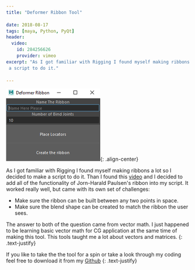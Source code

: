 ```yaml
---
title: "Deformer Ribbon Tool"

date: 2018-08-17
tags: [maya, Python, PyQt]
header:
  video:
    id: 284256626
    provider: vimeo
excerpt: "As I got familiar with Rigging I found myself making ribbons a lot so I decided to make 
 a script to do it."

---
```




![image-center](/images/Deformer.PNG){: .align-center}
 
As I got familiar with Rigging I found myself making ribbons a lot so I decided to make a script to do it.
Than I found this <a href="https://vimeo.com/108727407" class="btn btn--primary">video</a> and I decided to 
add all of the functionality of Jorn-Harald Paulsen's ribbon into my script. It worked really well, but came
with its own set of challenges:

* Make sure the ribbon can be built between any two points in space.
* Make sure the blend shape can be created to match the ribbon the user sees.

The answer to both of the question came from vector math. I just happened to be learning basic vector math
for CG application at the same time of making this tool. This tools taught me a lot about vectors and 
matrices.
{: .text-justify}

If you like to take the the tool for a spin or take a  look through my coding feel free
to download it from my  <a href="https://github.com/MoodieW/DeformerRibbon" class="btn btn--primary">Github</a> 
{: .text-justify}

